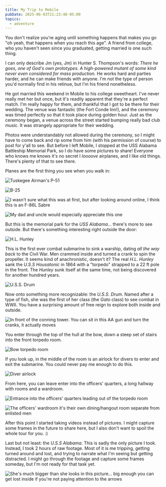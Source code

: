 ```yaml
---
title: My Trip to Mobile
pubDate: 2025-06-03T21:23:48-05:00
topics:
  - adventure
---
```


You don't realize you're aging until something happens that makes you go "oh yeah, that happens when you reach this age". A friend from college, who you haven't seen since you graduated, getting married is one such thing.

I can only describe Jm (yes, Jm) in Hunter S. Thompson's words: _There he goes, one of God's own prototypes. A high-powered mutant of some kind never even considered for mass production._ He works hard and parties harder, and he can make friends with anyone. I'm not the type of person you'd normally find in his retinue, but I'm his friend nonetheless.

He got married this weekend in Mobile to his college sweetheart. I've never really met her but once, but it's readily apparent that they're a perfect match. I'm really happy for them, and thankful that I got to be there for their wedding. The venue was fantastic (the Fort Conde Inn!), and the ceremony was timed perfectly so that it took place during golden hour. Just as the ceremony began, a venue across the street started bumping really bad club music. It was strangely appropriate for their wedding.

Photos were understandably not allowed during the ceremony, so I might have to come back and rip some from him (with his permission of course) to post for y'all to see. But before I left Mobile, I stopped at the USS Alabama Battleship Memorial Park, so I do have some pictures to share! Everyone who knows me knows it's no secret I _loooove_ airplanes, and I like old things. There's plenty of that to see there.

Planes are the first thing you see when you walk in:

![Tuskegee Airman's P-51](IMG_1419.JPG)

![B-25](IMG_1420.JPG)

![I wasn't sure what this was at first, but after looking around online, I think this is an F-86L Sabre](IMG_1422.JPG)

![My dad and uncle would especially appreciate this one](IMG_1424.JPG)

But this is the memorial park for the _USS Alabama…_ there's more to see
outside. But there's something interesting right outside the door:

![H.L. Hunley](IMG_1434.JPG)

This is the first ever combat submarine to sink a warship, dating _all the way
back_ to the Civil War. Men crammed inside and turned a crank to spin the
propeller. It seems kind of anachronistic, doesn't it? The real _H.L. Hunley_ sank the _U.S.S Housatonic_ in 1864 with a "torpedo" strapped to a 22 ft pole in the front. The _Hunley_ sunk itself at the same time, not being discovered for another hundred years.

![U.S.S. Drum](IMG_1435.JPG)

Now onto something more recognizable: the _U.S.S. Drum_. Named after a type of fish, she was the first of her class (the _Gato_ class) to see combat in WWII. You have a surprising amount of free reign to explore both inside and outside.

![In front of the conning tower. You can sit in this AA gun and turn the cranks, it actually moves](IMG_1441.JPG)

You enter through the top of the hull at the bow, down a steep set of stairs into the front torpedo room.

![Bow torpedo room](IMG_1445.JPG)

If you look up, in the middle of the room is an airlock for divers to enter and exit the submarine. You could never pay me enough to do this.

![Diver airlock](IMG_1447.JPG)

From here, you can leave enter into the officers' quarters, a long hallway with rooms and a wardroom.

![Entrance into the officers' quarters leading out of the torpedo room](IMG_1449.JPG)

![The officers' wardroom it's their own dining/hangout room separate from enlisted men](IMG_1454.JPG)

After this point I started taking videos instead of pictures. I might capture some frames in the future to share here, but I also don't want to spoil the whole tour for you. :)

Last but not least: the _U.S.S Alabama_. This is sadly the only picture I took. Instead, I took 2 hours of raw footage. Most of it is me tripping, getting turned around and lost, and trying to narrate what I'm seeing but getting distracted. I might go through the footage and capture some frames someday, but I'm not ready for that task yet.

![She's much bigger than she looks in this picture... big enough you can get lost inside if you're not paying attention to the arrows](IMG_1474.JPG)
